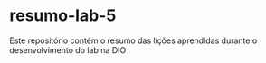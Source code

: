 # resumo-lab-5
Este repositório contém o resumo das lições aprendidas durante o desenvolvimento do lab na DIO
